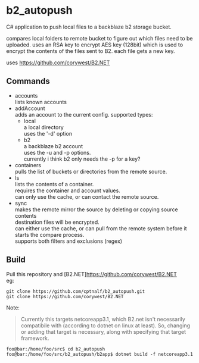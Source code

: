 # b2_autopush

C# application to push local files to a backblaze b2 storage bucket.

compares local folders to remote bucket to figure out which files need to be uploaded.
uses an RSA key to encrypt AES key (128bit) which is used to encrypt the contents of the files sent to B2.
each file gets a new key.

uses https://github.com/corywest/B2.NET 

## Commands
* accounts  
  lists known accounts
* addAccount  
  adds an account to the current config.
  supported types:
  - local  
    a local directory  
    uses the '-d' option  
  - b2  
    a backblaze b2 account  
    uses the -u and -p options.  
    currently i think b2 only needs the -p for a key?
* containers  
  pulls the list of buckets or directories from the remote source.
* ls  
  lists the contents of a container.  
  requires the container and account values.  
  can only use the cache, or can contact the remote source.
* sync  
  makes the remote mirror the source by deleting or copying source contents  
  destination files will be encrypted.  
  can either use the cache, or can pull from the remote system before it starts the compare process.  
  supports both filters and exclusions (regex)

## Build

Pull this repository and [B2.NET]https://github.com/corywest/B2.NET  
eg:
```
git clone https://github.com/cptnalf/b2_autopush.git
git clone https://github.com/corywest/B2.NET
```

Note:
> Currently this targets netcoreapp3.1, which B2.net isn't necessarily compatibile with (according to dotnet on linux at least).  So, changing or adding that target is necessary, along with specifying that target framework.
```
foo@bar:/home/foo/src$ cd b2_autopush
foo@bar:/home/foo/src/b2_autopush/b2app$ dotnet build -f netcoreapp3.1
```
